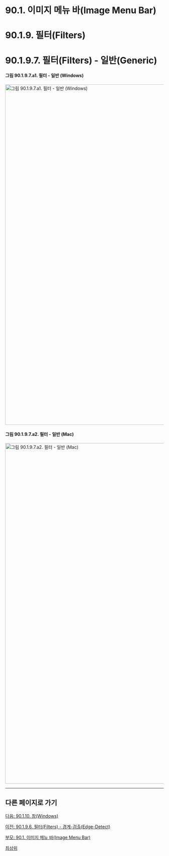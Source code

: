 # 90.1. 이미지 메뉴 바(Image Menu Bar)
# 90.1.9. 필터(Filters)
# 90.1.9.7. 필터(Filters) - 일반(Generic)

#### 그림 90.1.9.7.a1. 필터 - 일반 (Windows)
<img width="1080" alt="그림 90.1.9.7.a1. 필터 - 일반 (Windows)" environment="Windows 10 GIMP 2.10.36" src="https://github.com/wonder13662/gimp/assets/15767104/24b42ff3-b811-4895-9a65-d52e48c0c962">

#### 그림 90.1.9.7.a2. 필터 - 일반 (Mac)
<img width="1080" alt="그림 90.1.9.7.a2. 필터 - 일반 (Mac)" environment="MacOS:Sonoma 14.2.1 GIMP 2.10.36" src="https://github.com/wonder13662/gimp/assets/15767104/72d311c0-a313-44ce-ab19-36d85f527bef">

***

## 다른 페이지로 가기

[다음: 90.1.10. 창(Windows)](./90-01-10-windows.md)

[이전: 90.1.9.6. 필터(Filters) - 경계-검출(Edge-Detect)](./90-01-09-filtersx-06-edge_detect.md)

[부모: 90.1. 이미지 메뉴 바(Image Menu Bar)](./90-01-00-image-menu-bar.md)

[최상위](./00-home.md)
